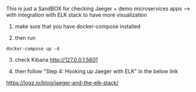 This is just a SandBOX for checking Jaeger + demo microservices apps --> with integration with ELK stack to have more visualization

1. make sure that you have docker-compose installed

2. then run 

``` docker-compose up -d ```

3. check Kibana  http://127.0.0.1:5601

4. then follow "Step 4: Hooking up Jaeger with ELK" in the below link

https://logz.io/blog/jaeger-and-the-elk-stack/
